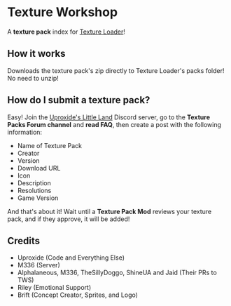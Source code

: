 # Texture Workshop

A **texture pack** index for [Texture Loader](mod:geode.texture-loader)!

## How it works
Downloads the texture pack's zip directly to Texture Loader's packs folder! No need to unzip!

## How do I submit a texture pack?
Easy!
Join the [Uproxide's Little Land](https://discord.gg/pUGPY9hQ22) Discord server,
go to the **Texture Packs Forum channel** and **read FAQ**, then create a post with the following information:
- Name of Texture Pack
- Creator
- Version
- Download URL
- Icon
- Description
- Resolutions
- Game Version

And that's about it! Wait until a **Texture Pack Mod** reviews your texture pack, and if they approve, it will be added!

## Credits
- Uproxide (Code and Everything Else)
- M336 (Server)
- Alphalaneous, M336, TheSillyDoggo, ShineUA and Jaid (Their PRs to TWS)
- Riley (Emotional Support)
- Brift (Concept Creator, Sprites, and Logo)

